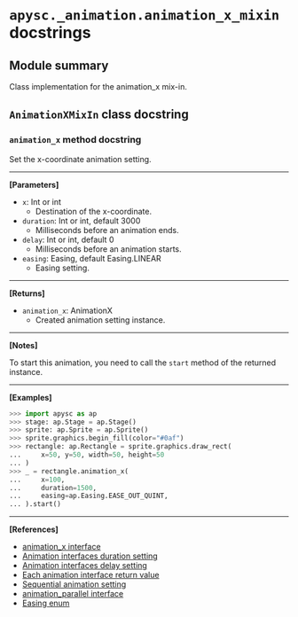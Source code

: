 # `apysc._animation.animation_x_mixin` docstrings

## Module summary

Class implementation for the animation_x mix-in.

## `AnimationXMixIn` class docstring

### `animation_x` method docstring

Set the x-coordinate animation setting.<hr>

**[Parameters]**

- `x`: Int or int
  - Destination of the x-coordinate.
- `duration`: Int or int, default 3000
  - Milliseconds before an animation ends.
- `delay`: Int or int, default 0
  - Milliseconds before an animation starts.
- `easing`: Easing, default Easing.LINEAR
  - Easing setting.

<hr>

**[Returns]**

- `animation_x`: AnimationX
  - Created animation setting instance.

<hr>

**[Notes]**

To start this animation, you need to call the `start` method of the returned instance.<hr>

**[Examples]**

```py
>>> import apysc as ap
>>> stage: ap.Stage = ap.Stage()
>>> sprite: ap.Sprite = ap.Sprite()
>>> sprite.graphics.begin_fill(color="#0af")
>>> rectangle: ap.Rectangle = sprite.graphics.draw_rect(
...     x=50, y=50, width=50, height=50
... )
>>> _ = rectangle.animation_x(
...     x=100,
...     duration=1500,
...     easing=ap.Easing.EASE_OUT_QUINT,
... ).start()
```

<hr>

**[References]**

- [animation_x interface](https://simon-ritchie.github.io/apysc/en/animation_x.html)
- [Animation interfaces duration setting](https://simon-ritchie.github.io/apysc/en/animation_duration.html)
- [Animation interfaces delay setting](https://simon-ritchie.github.io/apysc/en/animation_delay.html)
- [Each animation interface return value](https://simon-ritchie.github.io/apysc/en/animation_return_value.html)
- [Sequential animation setting](https://simon-ritchie.github.io/apysc/en/sequential_animation.html)
- [animation_parallel interface](https://simon-ritchie.github.io/apysc/en/animation_parallel.html)
- [Easing enum](https://simon-ritchie.github.io/apysc/en/easing_enum.html)